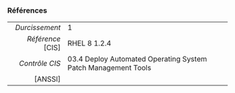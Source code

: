 ### Références

|                 |    |
|----------------:|:---|
|   *Durcissement*| 1 |
|*Référence* [CIS]| RHEL 8 1.2.4 |
|   *Contrôle CIS*| 03.4 Deploy Automated Operating System Patch Management Tools |
|          [ANSSI]|  |
